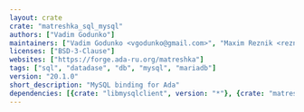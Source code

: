 ```yaml
---
layout: crate
crate: "matreshka_sql_mysql"
authors: ["Vadim Godunko"]
maintainers: ["Vadim Godunko <vgodunko@gmail.com>", "Maxim Reznik <reznikmm@gmail.com>"]
licenses: ["BSD-3-Clause"]
websites: ["https://forge.ada-ru.org/matreshka"]
tags: ["sql", "datadase", "db", "mysql", "mariadb"]
version: "20.1.0"
short_description: "MySQL binding for Ada"
dependencies: [{crate: "libmysqlclient", version: "*"}, {crate: "matreshka_league", version: "20.1.0"}, {crate: "matreshka_sql", version: "20.1.0"}]
---
```



